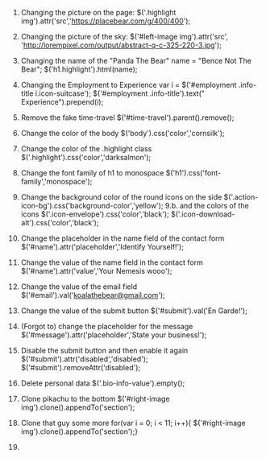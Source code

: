 1. Changing the picture on the page:
$('.highlight img').attr('src','https://placebear.com/g/400/400');

2. Changing the picture of the sky:
$('#left-image img').attr('src', 'http://lorempixel.com/output/abstract-q-c-325-220-3.jpg');


3. Changing the name of the "Panda The Bear"
name = "Bence Not The Bear";
$('h1.highlight').html(name);

4. Changing the Employment to Experience
var i = $('#employment .info-title i.icon-suitcase');
$('#employment .info-title').text("   Experience").prepend(i);


5. Remove the fake time-travel
$('#time-travel').parent().remove();

6. Change the color of the body
$('body').css('color','cornsilk');

7. Change the color of the .highlight class
$('.highlight').css('color','darksalmon');

8. Change the font family of h1 to monospace
$('h1').css('font-family','monospace');

9. Change the background color of the round icons on the side
$('.action-icon-bg').css('background-color','yellow');
9.b. and the colors of the icons
$('.icon-envelope').css('color','black');
$('.icon-download-alt').css('color','black');

10. Change the placeholder in the name field of the contact form
$('#name').attr('placeholder','Identify Yourself!');

11. Change the value of the name field in the contact form
$('#name').attr('value','Your Nemesis wooo');

12. Change the value of the email field
$('#email').val('koalathebear@gmail.com');

13. Change the value of the submit button
$('#submit').val('En Garde!');

14. (Forgot to) change the placeholder for the message
$('#message').attr('placeholder','State your business!');

15. Disable the submit button and then enable it again
$('#submit').attr('disabled','disabled');
$('#submit').removeAttr('disabled');

16. Delete personal data
$('.bio-info-value').empty();

17. Clone pikachu to the bottom
$('#right-image img').clone().appendTo('section');

18. Clone that guy some more
for(var i = 0; i < 11; i++){ $('#right-image img').clone().appendTo('section');}

19. 
